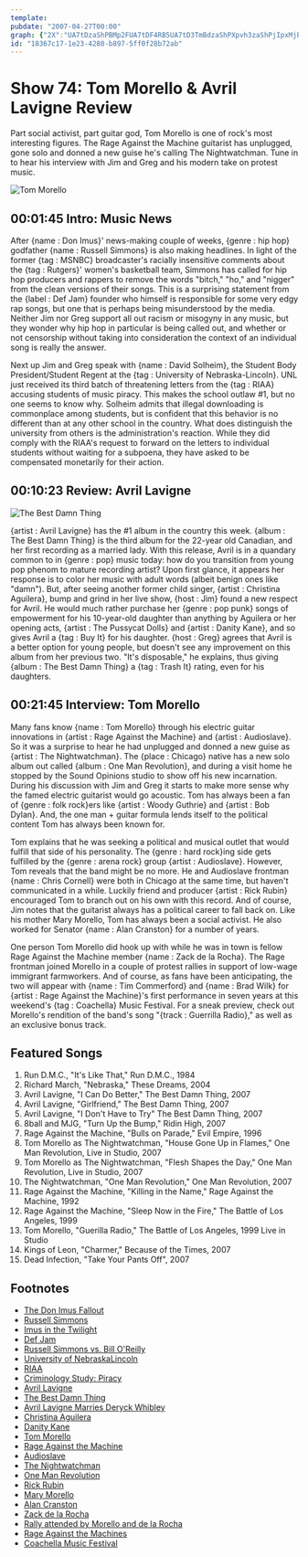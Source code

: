 ```yaml
---
template: 
pubdate: "2007-04-27T00:00"
graph: {"2X":"UA7tDzaShPBMp2FUA7tDF4RB5UA7tD3TmBdzaShPXpvh3zaShPjIpxMjPsBgGkwC9jIpxM","HB":"8bYiu8oYo18bYiu9MGtl8bYiupDnSS9MGtlP7qjY9MGtlyr7gp9MGtlQzDsX97qipX6cfdBHm1GBQsAM","109":"BAEq6HB5G5HB5G5Q7TnNHB5G5wjVR4HB5G5ityhfHB5G5jo7nXBErUZHB5G5HB5G5MOJ5zHB5G5UA8hKBLK55HB5G5HB5G5N1noQBAEq6N1noQGqFBiN1noQN1noQRG6I1BBXenN1noQN1noQQ7TnNBLK55NDHzOBHiHtBLK55BLK55d6EhKBErUZUA8hKHRBjhjo7nXjo7nXozT8D"}
id: "18367c17-1e23-4280-b897-5ff0f28b72ab"
---
```






# Show 74: Tom Morello & Avril Lavigne Review

Part social activist, part guitar god, Tom Morello is one of rock's most interesting figures. The Rage Against the Machine guitarist has unplugged, gone solo and donned a new guise he's calling The Nightwatchman. Tune in to hear his interview with Jim and Greg and his modern take on protest music.

![Tom Morello](https://static.soundopinions.org/images/2007/morello.png)



## 00:01:45 Intro: Music News

After {name : Don Imus}' news-making couple of weeks, {genre : hip hop} godfather {name : Russell Simmons} is also making headlines. In light of the former {tag : MSNBC} broadcaster's racially insensitive comments about the {tag : Rutgers}' women's basketball team, Simmons has called for hip hop producers and rappers to remove the words "bitch," "ho," and "nigger" from the clean versions of their songs. This is a surprising statement from the {label : Def Jam} founder who himself is responsible for some very edgy rap songs, but one that is perhaps being misunderstood by the media. Neither Jim nor Greg support all out racism or misogyny in any music, but they wonder why hip hop in particular is being called out, and whether or not censorship without taking into consideration the context of an individual song is really the answer.

Next up Jim and Greg speak with {name : David Solheim}, the Student Body President/Student Regent at the {tag : University of Nebraska-Lincoln}. UNL just received its third batch of threatening letters from the {tag : RIAA} accusing students of music piracy. This makes the school outlaw #1, but no one seems to know why. Solheim admits that illegal downloading is commonplace among students, but is confident that this behavior is no different than at any other school in the country. What does distinguish the university from others is the administration's reaction. While they did comply with the RIAA's request to forward on the letters to individual students without waiting for a subpoena, they have asked to be compensated monetarily for their action.



## 00:10:23 Review: Avril Lavigne

![The Best Damn Thing](https://static.soundopinions.org/assets/74/HB0.jpg)

{artist : Avril Lavigne} has the #1 album in the country this week. {album : The Best Damn Thing} is the third album for the 22-year old Canadian, and her first recording as a married lady. With this release, Avril is in a quandary common to in {genre : pop} music today: how do you transition from young pop phenom to mature recording artist? Upon first glance, it appears her response is to color her music with adult words (albeit benign ones like "damn"). But, after seeing another former child singer, {artist : Christina Aguilera}, bump and grind in her live show, {host : Jim} found a new respect for Avril. He would much rather purchase her {genre : pop punk} songs of empowerment for his 10-year-old daughter than anything by Aguilera or her opening acts, {artist : The Pussycat Dolls} and {artist : Danity Kane}, and so gives Avril a {tag : Buy It} for his daughter. {host : Greg} agrees that Avril is a better option for young people, but doesn't see any improvement on this album from her previous two. "It's disposable," he explains, thus giving {album : The Best Damn Thing} a {tag : Trash It} rating, even for his daughters.



## 00:21:45 Interview: Tom Morello

Many fans know {name : Tom Morello} through his electric guitar innovations in {artist : Rage Against the Machine} and {artist : Audioslave}. So it was a surprise to hear he had unplugged and donned a new guise as {artist : The Nightwatchman}. The {place : Chicago} native has a new solo album out called {album : One Man Revolution}, and during a visit home he stopped by the Sound Opinions studio to show off his new incarnation. During his discussion with Jim and Greg it starts to make more sense why the famed electric guitarist would go acoustic. Tom has always been a fan of {genre : folk rock}ers like {artist : Woody Guthrie} and {artist : Bob Dylan}. And, the one man + guitar formula lends itself to the political content Tom has always been known for.

Tom explains that he was seeking a political and musical outlet that would fulfill that side of his personality. The {genre : hard rock}ing side gets fulfilled by the {genre : arena rock} group {artist : Audioslave}. However, Tom reveals that the band might be no more. He and Audioslave frontman {name : Chris Cornell} were both in Chicago at the same time, but haven't communicated in a while. Luckily friend and producer {artist : Rick Rubin} encouraged Tom to branch out on his own with this record. And of course, Jim notes that the guitarist always has a political career to fall back on. Like his mother Mary Morello, Tom has always been a social activist. He also worked for Senator {name : Alan Cranston} for a number of years.

One person Tom Morello did hook up with while he was in town is fellow Rage Against the Machine member {name : Zack de la Rocha}. The Rage frontman joined Morello in a couple of protest rallies in support of low-wage immigrant farmworkers. And of course, as fans have been anticipating, the two will appear with {name : Tim Commerford} and {name : Brad Wilk} for {artist : Rage Against the Machine}'s first performance in seven years at this weekend's {tag : Coachella} Music Festival. For a sneak preview, check out Morello's rendition of the band's song "{track : Guerrilla Radio}," as well as an exclusive bonus track.



## Featured Songs

1. Run D.M.C., "It's Like That," Run D.M.C., 1984
2. Richard March, "Nebraska," These Dreams, 2004
3. Avril Lavigne, "I Can Do Better," The Best Damn Thing, 2007
4. Avril Lavigne, "Girlfriend," The Best Damn Thing, 2007
5. Avril Lavigne, "I Don't Have to Try" The Best Damn Thing, 2007
6. 8ball and MJG, "Turn Up the Bump," Ridin High, 2007
7. Rage Against the Machine, "Bulls on Parade," Evil Empire, 1996
8. Tom Morello as The Nightwatchman, "House Gone Up in Flames," One Man Revolution, Live in Studio, 2007
9. Tom Morello as The Nightwatchman, "Flesh Shapes the Day," One Man Revolution, Live in Studio, 2007
10. The Nightwatchman, "One Man Revolution," One Man Revolution, 2007
11. Rage Against the Machine, "Killing in the Name," Rage Against the Machine, 1992
12. Rage Against the Machine, "Sleep Now in the Fire," The Battle of Los Angeles, 1999
13. Tom Morello, "Guerilla Radio," The Battle of Los Angeles, 1999 Live in Studio
14. Kings of Leon, "Charmer," Because of the Times, 2007
15. Dead Infection, "Take Your Pants Off", 2007



## Footnotes

- [The Don Imus Fallout](http://www.time.com/time/nation/article/0,8599,1609490,00.html)
- [Russell Simmons](http://www.pbs.org/wgbh/theymadeamerica/whomade/simmons_hi.html)
- [Imus in the Twilight](http://www.slate.com/id/2164055/)
- [Def Jam](http://www.defjam.com/site/home.php)
- [Russell Simmons vs. Bill O'Reilly](http://nahright.com/news/2007/04/26/video-russell-vs-bill-oreilly/)
- [University of NebraskaLincoln](http://www.unl.edu/)
- [RIAA](http://www.riaa.com/)
- [Criminology Study: Piracy](http://www.criminology.com/resources/criminology-study-piracy/)
- [Avril Lavigne](http://www.avrillavigne.com/)
- [The Best Damn Thing](http://www.metacritic.com/music/artists/lavigneavril/bestdamnthing?q=best%20damn%20thing)
- [Avril Lavigne Marries Deryck Whibley](http://www.people.com/people/article/0,26334,1214386,00.html)
- [Christina Aguilera](http://www.christinaaguilera.com/)
- [Danity Kane](http://www.danitykane.com/)
- [Tom Morello](http://en.wikipedia.org/wiki/Tom_Morello)
- [Rage Against the Machine](http://www.ratm.com/)
- [Audioslave](http://www.audioslave.com/)
- [The Nightwatchman](http://www.nightwatchmanmusic.com/)
- [One Man Revolution](http://www.metacritic.com/music/artists/nightwatchman/onemanrevolution?q=one%20man%20revolution)
- [Rick Rubin](http://www.allmusic.com/cg/amg.dll?p=amg&sql=11:fpfexq9gldfe)
- [Mary Morello](http://en.wikipedia.org/wiki/Mary_Morello)
- [Alan Cranston](http://bioguide.congress.gov/scripts/biodisplay.pl?index=C000877)
- [Zack de la Rocha](http://www.zdlr.net/)
- [Rally attended by Morello and de la Rocha](http://www.ciw-online.org/2007truthtour/index.html)
- [Rage Against the Machines](http://www.allmusic.com/cg/amg.dll?P=amg&sql=rage+against+the+machine&x=0&y=0&opt1=1&sourceid=mozilla-search)
- [Coachella Music Festival](http://www.coachella.com/)